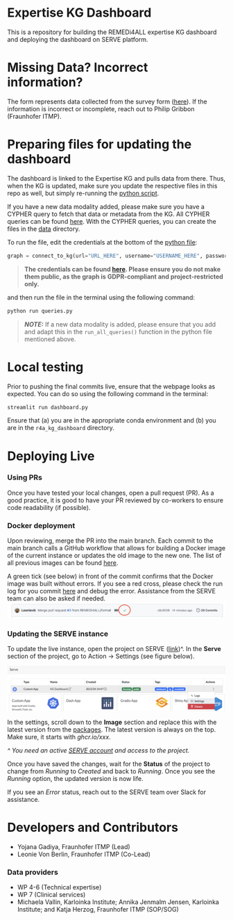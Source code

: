 # Expertise KG Dashboard

This is a repository for building the REMEDi4ALL expertise KG dashboard and deploying the dashboard on SERVE platform.

# Missing Data? Incorrect information?

The form represents data collected from the survey form ([here](https://forms.office.com/e/31VQV0E9bp)). If the information is incorrect or incomplete, reach out to Philip Gribbon (Fraunhofer ITMP).

# Preparing files for updating the dashboard

The dashboard is linked to the Expertise KG and pulls data from there. Thus, when the KG is updated, make sure you update the respective files in this repo as well, but simply re-running the [python script](queries.py). 

If you have a new data modality added, please make sure you have a CYPHER query to fetch that data or metadata from the KG. All CYPHER queries can be found [here](queries.py). With the CYPHER queries, you can create the files in the [data](data) directory.

To run the file, edit the credentials at the bottom of the [python file](queries.py):
```python
graph = connect_to_kg(url="URL_HERE", username="USERNAME_HERE", password="PASSWORD_HERE")  #
```
> **The credentials can be found [here](https://github.com/REMEDI4ALL/expertise-kg/blob/main/src/constants.py#L12). Please ensure you do not make them public, as the graph is GDPR-compliant and project-restricted only.**

and then run the file in the terminal using the following command:
```bash
python run queries.py
```
> **_NOTE:_** If a new data modality is added, please ensure that you add and adapt this in the `run_all_queries()` function in the python file mentioned above.

# Local testing

Prior to pushing the final commits live, ensure that the webpage looks as expected. You can do so using the following command in the terminal:
```bash
streamlit run dashboard.py
```

Ensure that (a) you are in the appropriate conda environment and (b) you are in the `r4a_kg_dashboard` directory.

# Deploying Live

### Using PRs
Once you have tested your local changes, open a pull request (PR). As a good practice, it is good to have your PR reviewed by co-workers to ensure code readability (if possible). 

### Docker deployment
Upon reviewing, merge the PR into the main branch. Each commit to the main branch calls a GitHub workflow that allows for building a Docker image of the current instance or updates the old image to the new one. The list of all previous images can be found [here](https://github.com/REMEDI4ALL/kg_dashboard/pkgs/container/kg_dashboard%2Fkg_dashboard). 

A green tick (see below) in front of the commit confirms that the Docker image was built without errors. If you see a red cross, please check the run log for you commit [here](https://github.com/REMEDI4ALL/kg_dashboard/actions) and debug the error. Assistance from the SERVE team can also be asked if needed.
![docs_1](docs/docker_success.png)

### Updating the SERVE instance

To update the live instance, open the project on SERVE ([link](https://serve.scilifelab.se/projects/expertise-kg-dashboard-mxc/))^. In the **Serve** section of the project, go to Action -> Settings (see figure below).

![project](docs/kg_project_serve.png)

In the settings, scroll down to the **Image** section and replace this with the latest version from the [packages](https://github.com/REMEDI4ALL/kg_dashboard/pkgs/container/kg_dashboard%2Fkg_dashboard). The latest version is always on the top. Make sure, it starts with *ghcr.io/xxx*.

*^ You need an active [SERVE account](https://serve.scilifelab.se/) and access to the project.*

Once you have saved the changes, wait for the **Status** of the project to change from *Running* to *Created* and back to *Running*. Once you see the *Running* option, the updated version is now life.

If you see an *Error* status, reach out to the SERVE team over Slack for assistance.

# Developers and Contributors

* Yojana Gadiya, Fraunhofer ITMP (Lead)
* Leonie Von Berlin, Fraunhofer ITMP (Co-Lead)

### Data providers

* WP 4-6 (Technical expertise)
* WP 7 (Clinical services)
* Michaela Vallin, Karloinka Institute; Annika Jenmalm Jensen, Karloinka Institute; and Katja Herzog, Fraunhofer ITMP (SOP/SOG)
